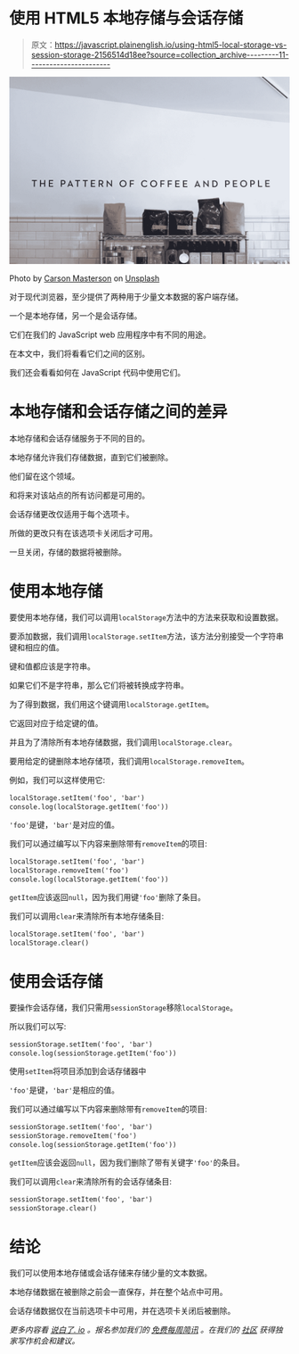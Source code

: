 # 使用 HTML5 本地存储与会话存储

> 原文：<https://javascript.plainenglish.io/using-html5-local-storage-vs-session-storage-2156514d18ee?source=collection_archive---------11----------------------->

![](img/6392b6003932a0e87b942ea815f1ca52.png)

Photo by [Carson Masterson](https://unsplash.com/@carsonmasterson?utm_source=medium&utm_medium=referral) on [Unsplash](https://unsplash.com?utm_source=medium&utm_medium=referral)

对于现代浏览器，至少提供了两种用于少量文本数据的客户端存储。

一个是本地存储，另一个是会话存储。

它们在我们的 JavaScript web 应用程序中有不同的用途。

在本文中，我们将看看它们之间的区别。

我们还会看看如何在 JavaScript 代码中使用它们。

# 本地存储和会话存储之间的差异

本地存储和会话存储服务于不同的目的。

本地存储允许我们存储数据，直到它们被删除。

他们留在这个领域。

和将来对该站点的所有访问都是可用的。

会话存储更改仅适用于每个选项卡。

所做的更改只有在该选项卡关闭后才可用。

一旦关闭，存储的数据将被删除。

# 使用本地存储

要使用本地存储，我们可以调用`localStorage`方法中的方法来获取和设置数据。

要添加数据，我们调用`localStorage.setItem`方法，该方法分别接受一个字符串键和相应的值。

键和值都应该是字符串。

如果它们不是字符串，那么它们将被转换成字符串。

为了得到数据，我们用这个键调用`localStorage.getItem`。

它返回对应于给定键的值。

并且为了清除所有本地存储数据，我们调用`localStorage.clear`。

要用给定的键删除本地存储项，我们调用`localStorage.removeItem`。

例如，我们可以这样使用它:

```
localStorage.setItem('foo', 'bar')
console.log(localStorage.getItem('foo'))
```

`'foo'`是键，`'bar'`是对应的值。

我们可以通过编写以下内容来删除带有`removeItem`的项目:

```
localStorage.setItem('foo', 'bar')
localStorage.removeItem('foo')
console.log(localStorage.getItem('foo'))
```

`getItem`应该返回`null`，因为我们用键`'foo'`删除了条目。

我们可以调用`clear`来清除所有本地存储条目:

```
localStorage.setItem('foo', 'bar')
localStorage.clear()
```

# 使用会话存储

要操作会话存储，我们只需用`sessionStorage`移除`localStorage`。

所以我们可以写:

```
sessionStorage.setItem('foo', 'bar')
console.log(sessionStorage.getItem('foo'))
```

使用`setItem`将项目添加到会话存储器中

`'foo'`是键，`'bar'`是相应的值。

我们可以通过编写以下内容来删除带有`removeItem`的项目:

```
sessionStorage.setItem('foo', 'bar')
sessionStorage.removeItem('foo')
console.log(sessionStorage.getItem('foo'))
```

`getItem`应该会返回`null`，因为我们删除了带有关键字`'foo'`的条目。

我们可以调用`clear`来清除所有的会话存储条目:

```
sessionStorage.setItem('foo', 'bar')
sessionStorage.clear()
```

# 结论

我们可以使用本地存储或会话存储来存储少量的文本数据。

本地存储数据在被删除之前会一直保存，并在整个站点中可用。

会话存储数据仅在当前选项卡中可用，并在选项卡关闭后被删除。

*更多内容看* [*说白了. io*](http://plainenglish.io/) *。报名参加我们的* [*免费每周简讯*](http://newsletter.plainenglish.io/) *。在我们的* [*社区*](https://discord.gg/GtDtUAvyhW) *获得独家写作机会和建议。*